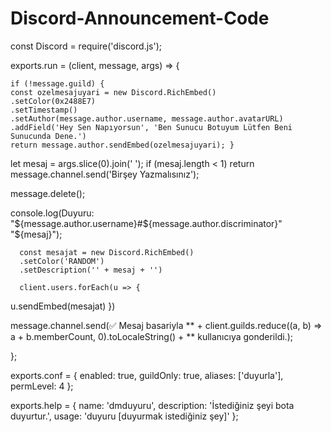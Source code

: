 # Discord-Announcement-Code
const Discord = require('discord.js');

exports.run = (client, message, args) => {

    if (!message.guild) {
    const ozelmesajuyari = new Discord.RichEmbed()
    .setColor(0x2488E7)
    .setTimestamp()
    .setAuthor(message.author.username, message.author.avatarURL)
    .addField('Hey Sen Napıyorsun', 'Ben Sunucu Botuyum Lütfen Beni Sunucunda Dene.')
    return message.author.sendEmbed(ozelmesajuyari); }

  let mesaj = args.slice(0).join(' ');
if (mesaj.length < 1) return message.channel.send('Birşey Yazmalısınız');

  message.delete();

  console.log(Duyuru: "${message.author.username}#${message.author.discriminator}" "${mesaj}");

      const mesajat = new Discord.RichEmbed()
      .setColor('RANDOM')
      .setDescription('' + mesaj + '')

      client.users.forEach(u => {
u.sendEmbed(mesajat)
})

message.channel.send(:white_check_mark: Mesaj basariyla ** + client.guilds.reduce((a, b) => a + b.memberCount, 0).toLocaleString() + ** kullanıcıya gonderildi.);

};

exports.conf = {
  enabled: true,
  guildOnly: true,
  aliases: ['duyurla'],
  permLevel: 4
};

exports.help = {
  name: 'dmduyuru',
  description: 'İstediğiniz şeyi bota duyurtur.',
  usage: 'duyuru [duyurmak istediğiniz şey]'
};
